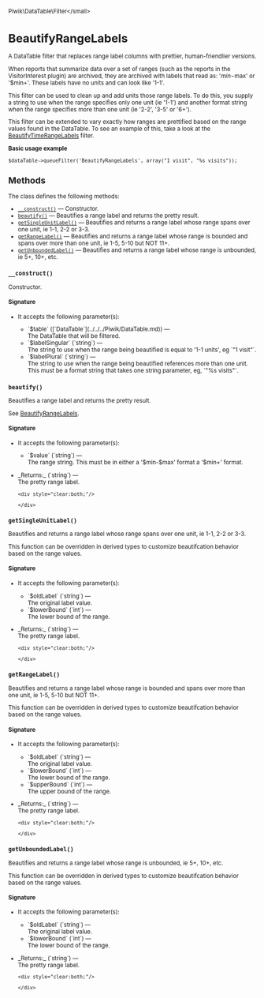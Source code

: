 <small>Piwik\DataTable\Filter\</small>

BeautifyRangeLabels
===================

A DataTable filter that replaces range label columns with prettier, human-friendlier versions.

When reports that summarize data over a set of ranges (such as the
reports in the VisitorInterest plugin) are archived, they are
archived with labels that read as: '$min-$max' or '$min+'. These labels
have no units and can look like '1-1'.

This filter can be used to clean up and add units those range labels. To
do this, you supply a string to use when the range specifies only
one unit (ie '1-1') and another format string when the range specifies
more than one unit (ie '2-2', '3-5' or '6+').

This filter can be extended to vary exactly how ranges are prettified based
on the range values found in the DataTable. To see an example of this,
take a look at the [BeautifyTimeRangeLabels](/api-reference/Piwik/DataTable/Filter/BeautifyTimeRangeLabels) filter.

**Basic usage example**

    $dataTable->queueFilter('BeautifyRangeLabels', array("1 visit", "%s visits"));

Methods
-------

The class defines the following methods:

- [`__construct()`](#__construct) &mdash; Constructor.
- [`beautify()`](#beautify) &mdash; Beautifies a range label and returns the pretty result.
- [`getSingleUnitLabel()`](#getsingleunitlabel) &mdash; Beautifies and returns a range label whose range spans over one unit, ie 1-1, 2-2 or 3-3.
- [`getRangeLabel()`](#getrangelabel) &mdash; Beautifies and returns a range label whose range is bounded and spans over more than one unit, ie 1-5, 5-10 but NOT 11+.
- [`getUnboundedLabel()`](#getunboundedlabel) &mdash; Beautifies and returns a range label whose range is unbounded, ie 5+, 10+, etc.

<a name="__construct" id="__construct"></a>
<a name="__construct" id="__construct"></a>
### `__construct()`

Constructor.

#### Signature

-  It accepts the following parameter(s):

   <ul>
   <li>
      <div markdown="1" class="parameter">
      `$table` ([`DataTable`](../../../Piwik/DataTable.md)) &mdash;

      <div markdown="1" class="param-desc"> The DataTable that will be filtered.</div>

      <div style="clear:both;"/>

      </div>
   </li>
   <li>
      <div markdown="1" class="parameter">
      `$labelSingular` (`string`) &mdash;

      <div markdown="1" class="param-desc"> The string to use when the range being beautified is equal to '1-1 units', eg `"1 visit"`.</div>

      <div style="clear:both;"/>

      </div>
   </li>
   <li>
      <div markdown="1" class="parameter">
      `$labelPlural` (`string`) &mdash;

      <div markdown="1" class="param-desc"> The string to use when the range being beautified references more than one unit. This must be a format string that takes one string parameter, eg, `"%s visits"`.</div>

      <div style="clear:both;"/>

      </div>
   </li>
   </ul>

<a name="beautify" id="beautify"></a>
<a name="beautify" id="beautify"></a>
### `beautify()`

Beautifies a range label and returns the pretty result.

See [BeautifyRangeLabels](/api-reference/Piwik/DataTable/Filter/BeautifyRangeLabels).

#### Signature

-  It accepts the following parameter(s):

   <ul>
   <li>
      <div markdown="1" class="parameter">
      `$value` (`string`) &mdash;

      <div markdown="1" class="param-desc"> The range string. This must be in either a '$min-$max' format a '$min+' format.</div>

      <div style="clear:both;"/>

      </div>
   </li>
   </ul>

<ul>
  <li>
    <div markdown="1" class="parameter">
    _Returns:_  (`string`) &mdash;
    <div markdown="1" class="param-desc">The pretty range label.</div>

    <div style="clear:both;"/>

    </div>
  </li>
</ul>

<a name="getsingleunitlabel" id="getsingleunitlabel"></a>
<a name="getSingleUnitLabel" id="getSingleUnitLabel"></a>
### `getSingleUnitLabel()`

Beautifies and returns a range label whose range spans over one unit, ie 1-1, 2-2 or 3-3.

This function can be overridden in derived types to customize beautifcation
behavior based on the range values.

#### Signature

-  It accepts the following parameter(s):

   <ul>
   <li>
      <div markdown="1" class="parameter">
      `$oldLabel` (`string`) &mdash;

      <div markdown="1" class="param-desc"> The original label value.</div>

      <div style="clear:both;"/>

      </div>
   </li>
   <li>
      <div markdown="1" class="parameter">
      `$lowerBound` (`int`) &mdash;

      <div markdown="1" class="param-desc"> The lower bound of the range.</div>

      <div style="clear:both;"/>

      </div>
   </li>
   </ul>

<ul>
  <li>
    <div markdown="1" class="parameter">
    _Returns:_  (`string`) &mdash;
    <div markdown="1" class="param-desc">The pretty range label.</div>

    <div style="clear:both;"/>

    </div>
  </li>
</ul>

<a name="getrangelabel" id="getrangelabel"></a>
<a name="getRangeLabel" id="getRangeLabel"></a>
### `getRangeLabel()`

Beautifies and returns a range label whose range is bounded and spans over more than one unit, ie 1-5, 5-10 but NOT 11+.

This function can be overridden in derived types to customize beautifcation
behavior based on the range values.

#### Signature

-  It accepts the following parameter(s):

   <ul>
   <li>
      <div markdown="1" class="parameter">
      `$oldLabel` (`string`) &mdash;

      <div markdown="1" class="param-desc"> The original label value.</div>

      <div style="clear:both;"/>

      </div>
   </li>
   <li>
      <div markdown="1" class="parameter">
      `$lowerBound` (`int`) &mdash;

      <div markdown="1" class="param-desc"> The lower bound of the range.</div>

      <div style="clear:both;"/>

      </div>
   </li>
   <li>
      <div markdown="1" class="parameter">
      `$upperBound` (`int`) &mdash;

      <div markdown="1" class="param-desc"> The upper bound of the range.</div>

      <div style="clear:both;"/>

      </div>
   </li>
   </ul>

<ul>
  <li>
    <div markdown="1" class="parameter">
    _Returns:_  (`string`) &mdash;
    <div markdown="1" class="param-desc">The pretty range label.</div>

    <div style="clear:both;"/>

    </div>
  </li>
</ul>

<a name="getunboundedlabel" id="getunboundedlabel"></a>
<a name="getUnboundedLabel" id="getUnboundedLabel"></a>
### `getUnboundedLabel()`

Beautifies and returns a range label whose range is unbounded, ie 5+, 10+, etc.

This function can be overridden in derived types to customize beautifcation
behavior based on the range values.

#### Signature

-  It accepts the following parameter(s):

   <ul>
   <li>
      <div markdown="1" class="parameter">
      `$oldLabel` (`string`) &mdash;

      <div markdown="1" class="param-desc"> The original label value.</div>

      <div style="clear:both;"/>

      </div>
   </li>
   <li>
      <div markdown="1" class="parameter">
      `$lowerBound` (`int`) &mdash;

      <div markdown="1" class="param-desc"> The lower bound of the range.</div>

      <div style="clear:both;"/>

      </div>
   </li>
   </ul>

<ul>
  <li>
    <div markdown="1" class="parameter">
    _Returns:_  (`string`) &mdash;
    <div markdown="1" class="param-desc">The pretty range label.</div>

    <div style="clear:both;"/>

    </div>
  </li>
</ul>

